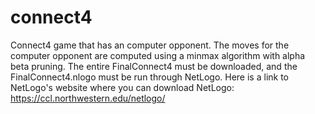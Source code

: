 # connect4
Connect4 game that has an computer opponent. The moves for the computer opponent are computed using a minmax algorithm with alpha beta pruning.
The entire FinalConnect4 must be downloaded, and the FinalConnect4.nlogo must be run through NetLogo. 
Here is a link to NetLogo's website where you can download NetLogo: https://ccl.northwestern.edu/netlogo/
